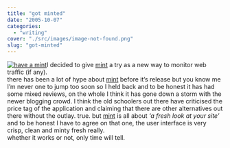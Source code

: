 ```yaml
---
title: "got minted"
date: "2005-10-07"
categories: 
  - "writing"
cover: "./src/images/image-not-found.png"
slug: "got-minted"
---
```


[![have a mint](/images/50321697_816ebe0702_t.jpg)](http://www.flickr.com/photos/funkylarma/50321697/ "mint")I decided to give [mint](http://haveamint.com) a try as a new way to monitor web traffic (if any).  
there has been a lot of hype about [mint](http://haveamint.com) before it’s release but you know me I’m never one to jump too soon so I held back and to be honest it has had some mixed reviews, on the whole I think it has gone down a storm with the newer blogging crowd. I think the old schoolers out there have criticised the price tag of the application and claiming that there are other alternatives out there without the outlay. true. but [mint](http://haveamint.com) is all about _‘a fresh look at your site’_ and to be honest I have to agree on that one, the user interface is very crisp, clean and minty fresh really.  
whether it works or not, only time will tell.
